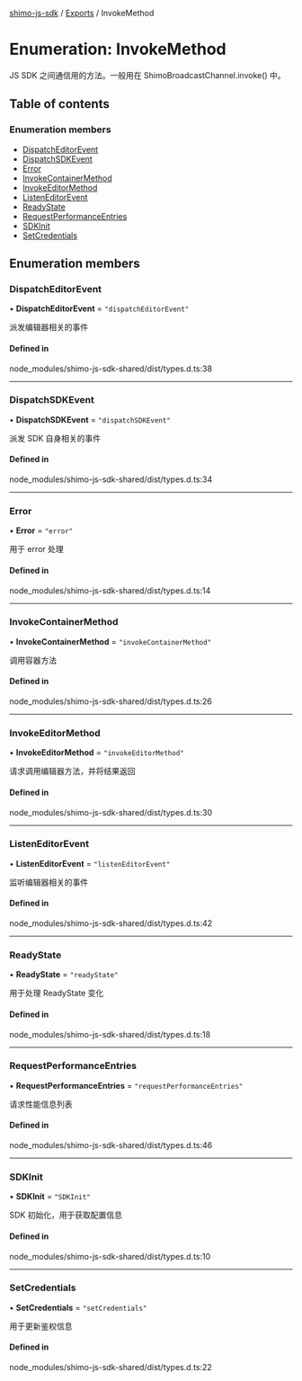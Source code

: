 [shimo-js-sdk](/README.md) / [Exports](/modules.md) / InvokeMethod

# Enumeration: InvokeMethod

JS SDK 之间通信用的方法。一般用在 ShimoBroadcastChannel.invoke() 中。

## Table of contents

### Enumeration members

- [DispatchEditorEvent](/enums/InvokeMethod.md#dispatcheditorevent)
- [DispatchSDKEvent](/enums/InvokeMethod.md#dispatchsdkevent)
- [Error](/enums/InvokeMethod.md#error)
- [InvokeContainerMethod](/enums/InvokeMethod.md#invokecontainermethod)
- [InvokeEditorMethod](/enums/InvokeMethod.md#invokeeditormethod)
- [ListenEditorEvent](/enums/InvokeMethod.md#listeneditorevent)
- [ReadyState](/enums/InvokeMethod.md#readystate)
- [RequestPerformanceEntries](/enums/InvokeMethod.md#requestperformanceentries)
- [SDKInit](/enums/InvokeMethod.md#sdkinit)
- [SetCredentials](/enums/InvokeMethod.md#setcredentials)

## Enumeration members

### DispatchEditorEvent

• **DispatchEditorEvent** = `"dispatchEditorEvent"`

派发编辑器相关的事件

#### Defined in

node_modules/shimo-js-sdk-shared/dist/types.d.ts:38

___

### DispatchSDKEvent

• **DispatchSDKEvent** = `"dispatchSDKEvent"`

派发 SDK 自身相关的事件

#### Defined in

node_modules/shimo-js-sdk-shared/dist/types.d.ts:34

___

### Error

• **Error** = `"error"`

用于 error 处理

#### Defined in

node_modules/shimo-js-sdk-shared/dist/types.d.ts:14

___

### InvokeContainerMethod

• **InvokeContainerMethod** = `"invokeContainerMethod"`

调用容器方法

#### Defined in

node_modules/shimo-js-sdk-shared/dist/types.d.ts:26

___

### InvokeEditorMethod

• **InvokeEditorMethod** = `"invokeEditorMethod"`

请求调用编辑器方法，并将结果返回

#### Defined in

node_modules/shimo-js-sdk-shared/dist/types.d.ts:30

___

### ListenEditorEvent

• **ListenEditorEvent** = `"listenEditorEvent"`

监听编辑器相关的事件

#### Defined in

node_modules/shimo-js-sdk-shared/dist/types.d.ts:42

___

### ReadyState

• **ReadyState** = `"readyState"`

用于处理 ReadyState 变化

#### Defined in

node_modules/shimo-js-sdk-shared/dist/types.d.ts:18

___

### RequestPerformanceEntries

• **RequestPerformanceEntries** = `"requestPerformanceEntries"`

请求性能信息列表

#### Defined in

node_modules/shimo-js-sdk-shared/dist/types.d.ts:46

___

### SDKInit

• **SDKInit** = `"SDKInit"`

SDK 初始化，用于获取配置信息

#### Defined in

node_modules/shimo-js-sdk-shared/dist/types.d.ts:10

___

### SetCredentials

• **SetCredentials** = `"setCredentials"`

用于更新鉴权信息

#### Defined in

node_modules/shimo-js-sdk-shared/dist/types.d.ts:22
